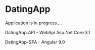 # DatingApp

Application is in progress....

DatingApp.API - WebApi Asp.Net Core 3.1

DatingApp-SPA - Angular 9.0
